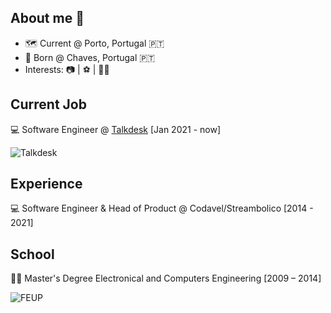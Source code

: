 ## About me 👋

- 🗺️ Current @ Porto, Portugal 🇵🇹
- 🌇 Born @ Chaves, Portugal 🇵🇹
- Interests: 📷 | ⚽️ | 🧑‍💻 

## Current Job

💻  Software Engineer @ [Talkdesk](https://www.talkdesk.com/) [Jan 2021 - now]

![Talkdesk](https://www.callcentrehelper.com/images/logos/talkdesk-logo-1-280.gif)


## Experience

💻 Software Engineer & Head of Product @ Codavel/Streambolico [2014 - 2021]


## School

👨‍🎓 Master's Degree Electronical and Computers Engineering [2009 – 2014]

![FEUP](https://paginas.fe.up.pt/~lfc-scc/imgs/Logo%20novo%20FEUPbranco.jpg)
